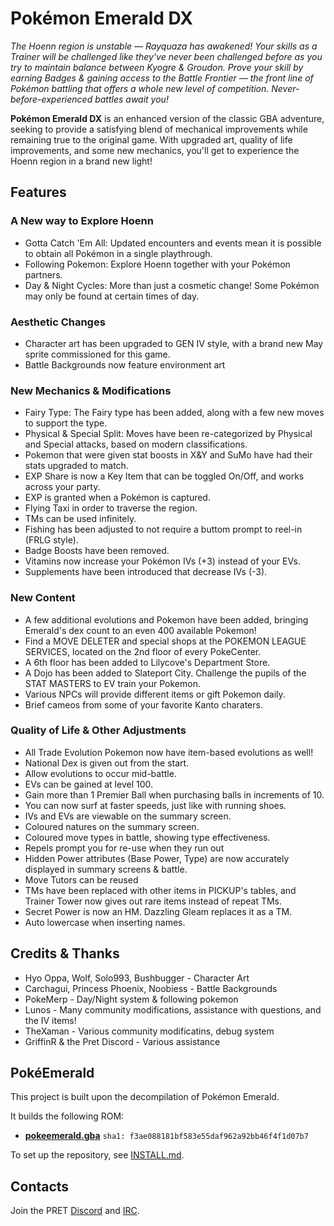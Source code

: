 # Pokémon Emerald DX

_The Hoenn region is unstable — Rayquaza has awakened! Your skills as a Trainer will be challenged like they've never been challenged before as you try to maintain balance between Kyogre & Groudon. Prove your skill by earning Badges & gaining access to the Battle Frontier — the front line of Pokémon battling that offers a whole new level of competition. Never-before-experienced battles await you!_

**Pokémon Emerald DX** is an enhanced version of the classic GBA adventure, seeking to provide a satisfying blend of mechanical improvements while remaining true to the original game. With upgraded art, quality of life improvements, and some new mechanics, you'll get to experience the Hoenn region in a brand new light!

## Features

### A New way to Explore Hoenn
* Gotta Catch 'Em All: Updated encounters and events mean it is possible to obtain all Pokémon in a single playthrough.
* Following Pokemon: Explore Hoenn together with your Pokémon partners.
* Day & Night Cycles: More than just a cosmetic change! Some Pokémon may only be found at certain times of day.
  
### Aesthetic Changes
* Character art has been upgraded to GEN IV style, with a brand new May sprite commissioned for this game.
* Battle Backgrounds now feature environment art

### New Mechanics & Modifications
* Fairy Type: The Fairy type has been added, along with a few new moves to support the type.
* Physical & Special Split: Moves have been re-categorized by Physical and Special attacks, based on modern classifications.
* Pokemon that were given stat boosts in X&Y and SuMo have had their stats upgraded to match.
* EXP Share is now a Key Item that can be toggled On/Off, and works across your party.
* EXP is granted when a Pokémon is captured.
* Flying Taxi in order to traverse the region.
* TMs can be used infinitely.
* Fishing has been adjusted to not require a buttom prompt to reel-in (FRLG style).
* Badge Boosts have been removed.
* Vitamins now increase your Pokémon IVs (+3) instead of your EVs.
* Supplements have been introduced that decrease IVs (-3).

### New Content
* A few additional evolutions and Pokemon have been added, bringing Emerald's dex count to an even 400 available Pokemon!
* Find a MOVE DELETER and special shops at the POKEMON LEAGUE SERVICES, located on the 2nd floor of every PokeCenter.
* A 6th floor has been added to Lilycove's Department Store.
* A Dojo has been added to Slateport City. Challenge the pupils of the STAT MASTERS to EV train your Pokemon.
* Various NPCs will provide different items or gift Pokemon daily.
* Brief cameos from some of your favorite Kanto charaters.

### Quality of Life & Other Adjustments
* All Trade Evolution Pokemon now have item-based evolutions as well!
* National Dex is given out from the start.
* Allow evolutions to occur mid-battle.
* EVs can be gained at level 100.
* Gain more than 1 Premier Ball when purchasing balls in increments of 10.
* You can now surf at faster speeds, just like with running shoes.
* IVs and EVs are viewable on the summary screen.
* Coloured natures on the summary screen.
* Coloured move types in battle, showing type effectiveness.
* Repels prompt you for re-use when they run out
* Hidden Power attributes (Base Power, Type) are now accurately displayed in summary screens & battle.
* Move Tutors can be reused
* TMs have been replaced with other items in PICKUP's tables, and Trainer Tower now gives out rare items instead of repeat TMs.
* Secret Power is now an HM. Dazzling Gleam replaces it as a TM.
* Auto lowercase when inserting names.


## Credits & Thanks

* Hyo Oppa, Wolf, Solo993, Bushbugger - Character Art
* Carchagui, Princess Phoenix, Noobiess - Battle Backgrounds
* PokeMerp - Day/Night system & following pokemon
* Lunos - Many community modifications, assistance with questions, and the IV items!
* TheXaman - Various community modificatins, debug system
* GriffinR & the Pret Discord - Various assistance

## PokéEmerald

This project is built upon the decompilation of Pokémon Emerald.

It builds the following ROM:

* [**pokeemerald.gba**](https://datomatic.no-intro.org/index.php?page=show_record&s=23&n=1961) `sha1: f3ae088181bf583e55daf962a92bb46f4f1d07b7`

To set up the repository, see [INSTALL.md](INSTALL.md).

## Contacts

Join the PRET [Discord](https://discord.gg/d5dubZ3) and [IRC](https://web.libera.chat/?#pret).


